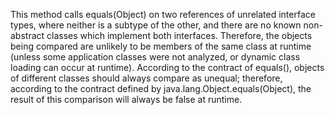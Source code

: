 This method calls equals(Object) on two references of unrelated interface types, where neither is a subtype of the other, and there are no known non-abstract classes which implement both interfaces. Therefore, the objects being compared are unlikely to be members of the same class at runtime (unless some application classes were not analyzed, or dynamic class loading can occur at runtime). According to the contract of equals(), objects of different classes should always compare as unequal; therefore, according to the contract defined by java.lang.Object.equals(Object), the result of this comparison will always be false at runtime.
